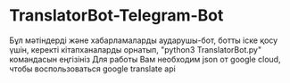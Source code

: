 # TranslatorBot-Telegram-Bot
Бұл мәтіндерді және хабарламаларды аударушы-бот, ботты іске қосу үшін, керекті кітапханаларды орнатып, "python3 TranslatorBot.py" командасын еңгізініз
Для работы Вам необходим json от google cloud, чтобы воспользоваться google translate api
